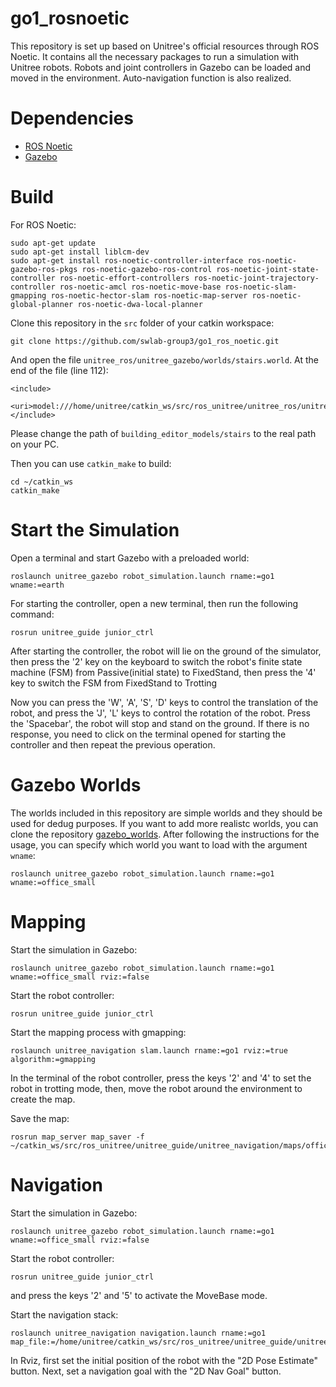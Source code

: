 # go1_rosnoetic
This repository is set up based on Unitree's official resources through ROS Noetic. It contains all the necessary packages to run a simulation with Unitree robots. Robots and joint controllers in Gazebo can be loaded and moved in the environment. Auto-navigation function is also realized.

# Dependencies

* [ROS Noetic](https://www.ros.org/)
* [Gazebo](http://gazebosim.org/)

# Build

For ROS Noetic:
```
sudo apt-get update
sudo apt-get install liblcm-dev
sudo apt-get install ros-noetic-controller-interface ros-noetic-gazebo-ros-pkgs ros-noetic-gazebo-ros-control ros-noetic-joint-state-controller ros-noetic-effort-controllers ros-noetic-joint-trajectory-controller ros-noetic-amcl ros-noetic-move-base ros-noetic-slam-gmapping ros-noetic-hector-slam ros-noetic-map-server ros-noetic-global-planner ros-noetic-dwa-local-planner
```

Clone this repository in the `src` folder of your catkin workspace:

```
git clone https://github.com/swlab-group3/go1_ros_noetic.git
```

And open the file `unitree_ros/unitree_gazebo/worlds/stairs.world`. At the end of the file (line 112):
```
<include>
    <uri>model:///home/unitree/catkin_ws/src/ros_unitree/unitree_ros/unitree_gazebo/worlds/building_editor_models/stairs</uri>
</include>
```

Please change the path of `building_editor_models/stairs` to the real path on your PC.

Then you can use `catkin_make` to build:
```
cd ~/catkin_ws
catkin_make
```

# Start the Simulation
Open a terminal and start Gazebo with a preloaded world:
```
roslaunch unitree_gazebo robot_simulation.launch rname:=go1 wname:=earth
```

For starting the controller, open a new terminal, then run the following command:
```
rosrun unitree_guide junior_ctrl
```
After starting the controller, the robot will lie on the ground of the simulator, then press the '2' key on the keyboard to switch the robot's finite state machine (FSM) from Passive(initial state) to FixedStand, then press the '4' key to switch the FSM from FixedStand to Trotting

Now you can press the 'W', 'A', 'S', 'D' keys to control the translation of the robot, and press the 'J', 'L' keys to control the rotation of the robot. Press the 'Spacebar', the robot will stop and stand on the ground. If there is no response, you need to click on the terminal opened for starting the controller and then repeat the previous operation.

# Gazebo Worlds

The worlds included in this repository are simple worlds and they should be used for dedug purposes. If you want to add more realistc worlds, you can clone the repository [gazebo_worlds](https://github.com/macc-n/gazebo_worlds).
After following the instructions for the usage, you can specify which world you want to load with the argument `wname`:

```
roslaunch unitree_gazebo robot_simulation.launch rname:=go1 wname:=office_small
```

# Mapping

Start the simulation in Gazebo:
```
roslaunch unitree_gazebo robot_simulation.launch rname:=go1 wname:=office_small rviz:=false
```

Start the robot controller:
```
rosrun unitree_guide junior_ctrl
```

Start the mapping process with gmapping:
```
roslaunch unitree_navigation slam.launch rname:=go1 rviz:=true algorithm:=gmapping
```

In the terminal of the robot controller, press the keys '2' and '4' to set the robot in trotting mode, then, move the robot around the environment to create the map.

Save the map:
```
rosrun map_server map_saver -f ~/catkin_ws/src/ros_unitree/unitree_guide/unitree_navigation/maps/office_small
```

# Navigation
Start the simulation in Gazebo:
```
roslaunch unitree_gazebo robot_simulation.launch rname:=go1 wname:=office_small rviz:=false
```

Start the robot controller:
```
rosrun unitree_guide junior_ctrl
```
and press the keys '2' and '5' to activate the MoveBase mode.

Start the navigation stack:
```
roslaunch unitree_navigation navigation.launch rname:=go1 map_file:=/home/unitree/catkin_ws/src/ros_unitree/unitree_guide/unitree_navigation/maps/office_small.yaml
```

In Rviz, first set the initial position of the robot with the "2D Pose Estimate" button. Next, set a navigation goal with the "2D Nav Goal" button.








